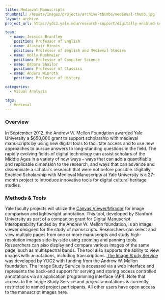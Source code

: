 ```yaml
---
title: Medieval Manuscripts
thumbnail: /assets/images/projects/archive-thumbs/medieval-thumb.jpg
layout: archive
project_url: http://ydc2.yale.edu/research-support/digitally-enabled-scholarship-medieval-manuscripts

team:
  - name: Jessica Brantley
    position: Professor of English
  - name: Alastair Minnis
    position: Professor of English and Medieval Studies
  - name: Holly Rushmeier
    position: Professor of Computer Science
  - name: Babara Shailor 
    position: Professor of Classics
  - name: Anders Winroth
    position: Professor of History

categories:
  - Visual Analysis

tags:
  - Medieval
---
```


### Overview

In September 2012, the Andrew W. Mellon Foundation awarded Yale University a $650,000 grant to support scholarship with medieval manuscripts by using new digital tools to facilitate access and to use new approaches to pursue answers to long-standing questions in the field. The rapidly evolving fields of digital technology can assist scholars of the Middle Ages in a variety of new ways – ways that can add a quantifiable and replicable dimension to the research, and ways that can advance and disseminate a scholar’s research that were not before possible. Digitally Enabled Scholarship with Medieval Manuscripts at Yale University is a 27-month project to introduce innovative tools for digital cultural heritage studies.

### Methods &amp; Tools

Yale faculty projects will utilize the [Canvas Viewer/Mirador](http://ydc2.yale.edu/canvas-viewermirador) for image comparison and lightweight annotation. This tool, developed by Stanford University as part of a companion grant for Digital Manuscript Interoperability funded by the Andrew W. Mellon foundation, is an image viewer designed for the study of manuscripts. Researchers can select and view multiple pages from one or more manuscripts and study high-resolution images side-by-side using zooming and panning tools. Researchers can also display and compare various images of the same page, such as multispectral bands. The tool also supports the ability to view images with annotations, including transcriptions. [The Image Study Service](https://docs.google.com/document/d/14zdJswK-R_4cElH-Y5om2DHUANc64V_sNy8gRXeCBrQ/edit) was developed by YDC2 with funding from the Andrew W. Mellon foundation. The Image Study Service is accessed via a web interface and represents the back-end support for serving and storing access controlled annotations via an application programming interface (API). Note that access to the Image Study Service and project annotations is currently restricted to named project participants. All other users have open access to the manuscript images here.